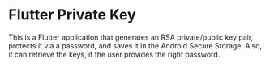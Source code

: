 # Flutter Private Key

This is a Flutter application that generates an RSA private/public key pair, protects it via a password, and saves it in the Android Secure Storage.
Also, it can retrieve the keys, if the user provides the right password.
